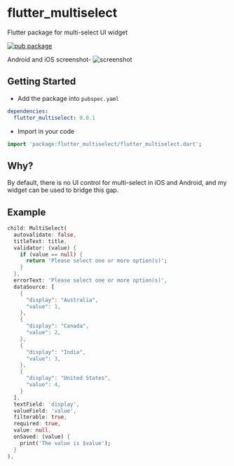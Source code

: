 # flutter_multiselect

Flutter package for multi-select UI widget

[![pub package](https://img.shields.io/badge/flutter__multiselect-v0.2.0-green.svg)](https://pub.dartlang.org/packages/flutter_multiselect)

Android and iOS screenshot-
![screenshot](https://i.imgur.com/YEalQ1R.png)

## Getting Started

- Add the package into `pubspec.yaml`

```yaml
dependencies:
  flutter_multiselect: 0.0.1
```

- Import in your code

```dart
import 'package:flutter_multiselect/flutter_multiselect.dart';
```

## Why?

By default, there is no UI control for multi-select in iOS and Android, and my widget can be used to bridge this gap.

## Example

```dart
child: MultiSelect(
  autovalidate: false,
  titleText: title,
  validator: (value) {
    if (value == null) {
      return 'Please select one or more option(s)';
    }
  },
  errorText: 'Please select one or more option(s)',
  dataSource: [
    {
      "display": "Australia",
      "value": 1,
    },
    {
      "display": "Canada",
      "value": 2,
    },
    {
      "display": "India",
      "value": 3,
    },
    {
      "display": "United States",
      "value": 4,
    }
  ],
  textField: 'display',
  valueField: 'value',
  filterable: true,
  required: true,
  value: null,
  onSaved: (value) {
    print('The value is $value');
  }
),
```

